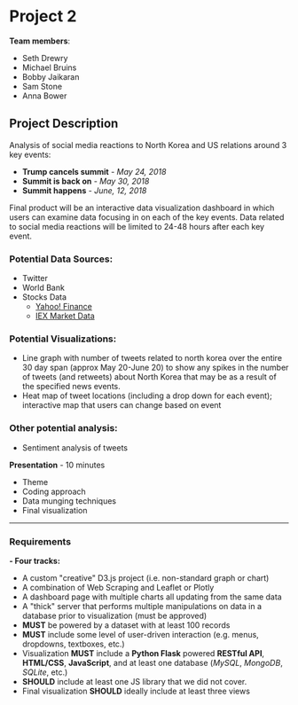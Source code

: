 # Project 2

**Team members**:
- Seth Drewry
- Michael Bruins
- Bobby Jaikaran
- Sam Stone
- Anna Bower

## **Project Description**
Analysis of social media reactions to North Korea and US relations around 3 key events:
- **Trump cancels summit** - *May 24, 2018*
- **Summit is back on** - *May 30, 2018*
- **Summit happens** - *June, 12, 2018*

Final product will be an interactive data visualization dashboard in which users can examine data focusing in on each of the key events. Data related to social media reactions will be limited to 24-48 hours after each key event.

### Potential Data Sources:
- Twitter
- World Bank
- Stocks Data
  - [Yahoo! Finance](https://finance.yahoo.com/)
  - [IEX Market Data](https://iextrading.com)
  
### Potential Visualizations:

- Line graph with number of tweets related to north korea over the entire 30 day span (approx May 20-June 20) to show any spikes in the number of tweets (and retweets) about North Korea that may be as a result of the specified news events.
- Heat map of tweet locations (including a drop down for each event); interactive map that users can change based on event

### Other potential analysis:

- Sentiment analysis of tweets

**Presentation** - 10 minutes

- Theme
- Coding approach
- Data munging techniques
- Final visualization

---

### Requirements ###
**- Four tracks:**
  - A custom &quot;creative&quot; D3.js project (i.e. non-standard graph or chart)
  - A combination of Web Scraping and Leaflet or Plotly
  - A dashboard page with multiple charts all updating from the same data
  - A &quot;thick&quot; server that performs multiple manipulations on data in a database prior to visualization (must be approved)
- **MUST** be powered by a dataset with at least 100 records
- **MUST** include some level of user-driven interaction (e.g. menus, dropdowns, textboxes, etc.)
- Visualization **MUST** include a **Python Flask** powered **RESTful API**, **HTML/CSS**, **JavaScript**, and at least one database (*MySQL*, *MongoDB*, *SQLite*, etc.)
- **SHOULD** include at least one JS library that we did not cover.
- Final visualization **SHOULD** ideally include at least three views
